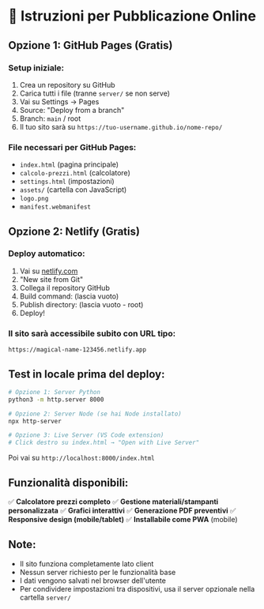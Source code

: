 # 🚀 Istruzioni per Pubblicazione Online

## Opzione 1: GitHub Pages (Gratis)

### Setup iniziale:
1. Crea un repository su GitHub
2. Carica tutti i file (tranne `server/` se non serve)
3. Vai su Settings → Pages
4. Source: "Deploy from a branch"
5. Branch: `main` / root
6. Il tuo sito sarà su `https://tuo-username.github.io/nome-repo/`

### File necessari per GitHub Pages:
- `index.html` (pagina principale)
- `calcolo-prezzi.html` (calcolatore)
- `settings.html` (impostazioni)
- `assets/` (cartella con JavaScript)
- `logo.png`
- `manifest.webmanifest`

## Opzione 2: Netlify (Gratis)

### Deploy automatico:
1. Vai su [netlify.com](https://netlify.com)
2. "New site from Git"
3. Collega il repository GitHub
4. Build command: (lascia vuoto)
5. Publish directory: (lascia vuoto - root)
6. Deploy!

### Il sito sarà accessibile subito con URL tipo:
`https://magical-name-123456.netlify.app`

## Test in locale prima del deploy:

```bash
# Opzione 1: Server Python
python3 -m http.server 8000

# Opzione 2: Server Node (se hai Node installato)
npx http-server

# Opzione 3: Live Server (VS Code extension)
# Click destro su index.html → "Open with Live Server"
```

Poi vai su `http://localhost:8000/index.html`

## Funzionalità disponibili:

✅ **Calcolatore prezzi completo**
✅ **Gestione materiali/stampanti personalizzata**
✅ **Grafici interattivi**
✅ **Generazione PDF preventivi**
✅ **Responsive design (mobile/tablet)**
✅ **Installabile come PWA** (mobile)

## Note:
- Il sito funziona completamente lato client
- Nessun server richiesto per le funzionalità base
- I dati vengono salvati nel browser dell'utente
- Per condividere impostazioni tra dispositivi, usa il server opzionale nella cartella `server/`
